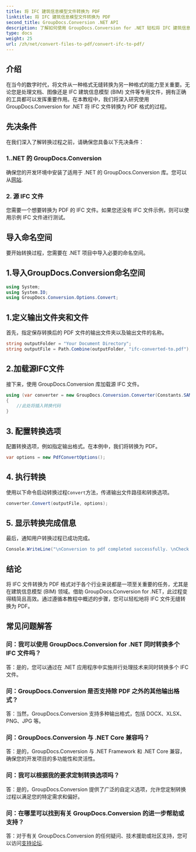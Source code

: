 ```yaml
---
title: 将 IFC 建筑信息模型文件转换为 PDF
linktitle: 将 IFC 建筑信息模型文件转换为 PDF
second_title: GroupDocs.Conversion .NET API
description: 了解如何使用 GroupDocs.Conversion for .NET 轻松将 IFC 建筑信息模型文件转换为 PDF 格式。
type: docs
weight: 25
url: /zh/net/convert-files-to-pdf/convert-ifc-to-pdf/
---
```

## 介绍
在当今的数字时代，将文件从一种格式无缝转换为另一种格式的能力至关重要。无论您是处理文档、图像还是 IFC 建筑信息模型 (BIM) 文件等专用文件，拥有正确的工具都可以发挥重要作用。在本教程中，我们将深入研究使用 GroupDocs.Conversion for .NET 将 IFC 文件转换为 PDF 格式的过程。 
## 先决条件
在我们深入了解转换过程之前，请确保您具备以下先决条件：
### 1..NET 的 GroupDocs.Conversion
确保您的开发环境中安装了适用于 .NET 的 GroupDocs.Conversion 库。您可以从[网站](https://releases.groupdocs.com/conversion/net/).
### 2. 源 IFC 文件
您需要一个想要转换为 PDF 的 IFC 文件。如果您还没有 IFC 文件示例，则可以使用示例 IFC 文件进行测试。

## 导入命名空间
要开始转换过程，您需要在 .NET 项目中导入必要的命名空间。 
## 1.导入GroupDocs.Conversion命名空间
```csharp
using System;
using System.IO;
using GroupDocs.Conversion.Options.Convert;
```
## 1.定义输出文件夹和文件
首先，指定保存转换后的 PDF 文件的输出文件夹以及输出文件的名称。
```csharp
string outputFolder = "Your Document Directory";
string outputFile = Path.Combine(outputFolder, "ifc-converted-to.pdf");
```
## 2.加载源IFC文件
接下来，使用 GroupDocs.Conversion 库加载源 IFC 文件。
```csharp
using (var converter = new GroupDocs.Conversion.Converter(Constants.SAMPLE_IFC))
{
    //此处将插入转换代码
}
```
## 3. 配置转换选项
配置转换选项，例如指定输出格式。在本例中，我们将转换为 PDF。
```csharp
var options = new PdfConvertOptions();
```
## 4. 执行转换
使用以下命令启动转换过程`Convert`方法，传递输出文件路径和转换选项。
```csharp
converter.Convert(outputFile, options);
```
## 5. 显示转换完成信息
最后，通知用户转换过程已成功完成。
```csharp
Console.WriteLine("\nConversion to pdf completed successfully. \nCheck output in {0}", outputFolder);
```

## 结论
将 IFC 文件转换为 PDF 格式对于各个行业来说都是一项至关重要的任务，尤其是在建筑信息模型 (BIM) 领域。借助 GroupDocs.Conversion for .NET，此过程变得精简且高效。通过遵循本教程中概述的步骤，您可以轻松地将 IFC 文件无缝转换为 PDF。
## 常见问题解答
### 问：我可以使用 GroupDocs.Conversion for .NET 同时转换多个 IFC 文件吗？
答：是的，您可以通过在 .NET 应用程序中实施并行处理技术来同时转换多个 IFC 文件。
### 问：GroupDocs.Conversion 是否支持除 PDF 之外的其他输出格式？
答：当然，GroupDocs.Conversion 支持多种输出格式，包括 DOCX、XLSX、PNG、JPG 等。
### 问：GroupDocs.Conversion 与 .NET Core 兼容吗？
答：是的，GroupDocs.Conversion 与 .NET Framework 和 .NET Core 兼容，确保您的开发项目的多功能性和灵活性。
### 问：我可以根据我的要求定制转换选项吗？
答：是的，GroupDocs.Conversion 提供了广泛的自定义选项，允许您定制转换过程以满足您的特定需求和偏好。
### 问：在哪里可以找到有关 GroupDocs.Conversion 的进一步帮助或支持？
答：对于有关 GroupDocs.Conversion 的任何疑问、技术援助或社区支持，您可以访问[支持论坛](https://forum.groupdocs.com/c/conversion/11).